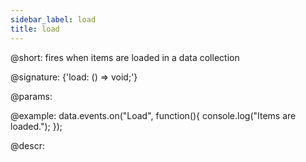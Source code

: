 ```yaml
---
sidebar_label: load
title: load
---          
```


@short: fires when items are loaded in a data collection

@signature: {'load: () => void;'}
	
@params:

@example:
data.events.on("Load", function(){
	console.log("Items are loaded.");
});


@descr:
